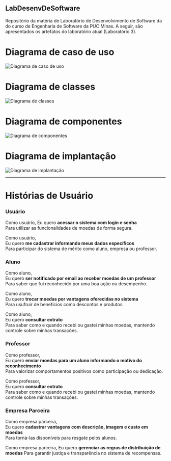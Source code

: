 ## LabDesenvDeSoftware
Repositório da matéria de Laboratório de Desenvolvimento de Software da do curso de Engenharia de Software da PUC Minas. 
A seguir, são apresentados os artefatos do laboratório atual (Laboratório 3).

# Diagrama de caso de uso
![Diagrama de caso de uso](laboratorio3/projeto/DiagramaCasouso/diagramaCasoDeUso.png)

# Diagrama de classes
![Diagrama de classes](laboratorio3/projeto/diagramaClasses/image.png)

# Diagrama de componentes
![Diagrama de componentes](laboratorio3/projeto/DiagramaDeComponentes/diagramaDeComponentes.png)

# Diagrama de implantação
![Diagrama de implantação](laboratorio3/projeto/diagramaImplantacao/diagramaDeImp.png)

<!--# Diagrama de pacotes
![Diagrama de pacotes]()-->
---

# Histórias de Usuário

### Usuário 

Como usuário, 
Eu quero **acessar o sistema com login e senha**  
Para utilizar as funcionalidades de moedas de forma segura.

Como usuário,  
Eu quero **me cadastrar informando meus dados específicos**  
Para participar do sistema de mérito como aluno, empresa ou professor.

### Aluno 

Como aluno,  
Eu quero **ser notificado por email ao receber moedas de um professor**  
Para saber que fui reconhecido por uma boa ação ou desempenho.

Como aluno,  
Eu quero **trocar moedas por vantagens oferecidas no sistema**  
Para usufruir de benefícios como descontos e produtos.

Como aluno,  
Eu quero **consultar extrato**  
Para saber como e quando recebi ou gastei minhas moedas, mantendo controle sobre minhas transações.

### Professor 

Como professor,  
Eu quero **enviar moedas para um aluno informando o motivo do reconhecimento**  
Para valorizar comportamentos positivos como participação ou dedicação.

Como professor,  
Eu quero **consultar extrato**  
Para saber como e quando recebi ou gastei minhas moedas, mantendo controle sobre minhas transações.

### Empresa Parceira 

Como empresa parceira,  
Eu quero **cadastrar vantagens com descrição, imagem e custo em moedas**  
Para torná-las disponíveis para resgate pelos alunos.

Como empresa parceira,
Eu quero **gerenciar as regras de distribuição de moedas**
Para garantir justiça e transparência no sistema de recompensas.
